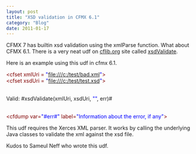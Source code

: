 ```yaml
---
layout: post
title: "XSD validation in CFMX 6.1"
category: "Blog"
date: 2011-01-17
---
```



CFMX 7 has builtin xsd validation using the xmlParse function. What about CFMX 6.1\. There is a very neat udf on [cflib.org](http://www.cflib.org/) site called [xsdValidate](http://www.cflib.org/udf.cfm?ID=1145).

Here is an example using this udf in cfmx 6.1\. 

<div class="code"><font color="MAROON"><cfset err = structNew()></font>  

 <font color="MAROON"><cfset xmlUri = <font color="BLUE">"[file:///c:/test/bad.xml](file:///c:/test/bad.xml)"</font>></font>  
 <font color="MAROON"><cfset xsdUri = <font color="BLUE">"[file:///c:/test/test.xsd](file:///c:/test/test.xsd)"</font>></font>  

 <font color="MAROON"><cfoutput></font>  
 Valid: #xsdValidate(xmlUri, xsdUri, <font color="BLUE">""</font>, err)#<font color="NAVY"><br /></font>  
 <font color="MAROON"></cfoutput></font>  

 <font color="MAROON"><cfdump var=<font color="BLUE">"#err#"</font> label=<font color="BLUE">"Information about the error, if any"</font>></font></div>
This udf requires the Xerces XML parser. It works by calling the underlying Java classes to validate the xml against the xsd file.

Kudos to Sameul Neff who wrote this udf.